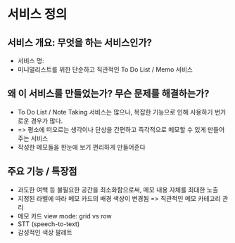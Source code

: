 # 서비스 정의


## 서비스 개요: 무엇을 하는 서비스인가?
- 서비스 명: 
- 미니멀리스트를 위한 단순하고 직관적인 To Do List / Memo 서비스


## 왜 이 서비스를 만들었는가? 무슨 문제를 해결하는가?
- To Do List / Note Taking 서비스는 많으나, 복잡한 기능으로 인해 사용하기 번거로운 경우가 많다. 
- => 평소에 떠오르는 생각이나 단상을 간편하고 즉각적으로 메모할 수 있게 만들어주는 서비스
- 작성한 메모들을 한눈에 보기 편리하게 만들어준다



## 주요 기능 / 특장점
- 과도한 여백 등 불필요한 공간을 최소화함으로써, 메모 내용 자체를 최대한 노출
- 지정된 라벨에 따라 메모 카드의 배경 색상이 변경됨 => 직관적인 메모 카테고리 관리
- 메모 카드 view mode: grid vs row
- STT (speech-to-text)
- 감성적인 색상 팔레트




